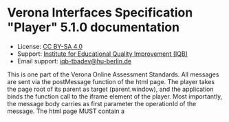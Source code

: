 # Verona Interfaces Specification "Player" 5.1.0 documentation

* License: [CC BY-SA 4.0](https://creativecommons.org/licenses/by-sa/4.0/)
* Support: [Institute for Educational Quality Improvement (IQB)](https://www.iqb.hu-berlin.de)
* Email support: [iqb-tbadev@hu-berlin.de](mailto:iqb-tbadev@hu-berlin.de)

This is one part of the Verona Online Assessment Standards. All messages are sent via the postMessage function of the html page. The player takes the page root of its parent as target (parent.window), and the application binds the function call to the iframe element of the player.
Most importantly, the message body carries as first parameter the operationId of the message.
The html page MUST contain a <script>-tag with metadata. The syntax and structure of this data are described [here](https://github.com/verona-interfaces/metadata/#readme).

## Table of Contents

* [Operations](#operations)
  * [SUB vopReadyNotification](#sub-vopreadynotification-operation)
  * [PUB vopStartCommand](#pub-vopstartcommand-operation)
  * [SUB vopStateChangedNotification](#sub-vopstatechangednotification-operation)
  * [PUB vopPageNavigationCommand](#pub-voppagenavigationcommand-operation)
  * [SUB vopUnitNavigationRequestedNotification](#sub-vopunitnavigationrequestednotification-operation)
  * [PUB vopNavigationDeniedNotification](#pub-vopnavigationdeniednotification-operation)
  * [SUB vopWindowFocusChangedNotification](#sub-vopwindowfocuschangednotification-operation)

## Operations

### SUB `vopReadyNotification` Operation

*Ready Notification*

The player announces that it's code is loaded and initialized so the communication can start.

#### Message `vopReadyNotificationMessage`

* Message ID: `vopReadyNotificationMessage`
* Content type: [application/json](https://www.iana.org/assignments/media-types/application/json)

##### Payload

| Name | Type | Description | Value | Constraints | Notes |
|---|---|---|---|---|---|
| (root) | object | - | - | - | **additional properties are allowed** |
| metadata | string | Via this property, the player sends the stringified metadata object defined as json-ld in the header of the html file. See [here](https://github.com/verona-interfaces/metadata/#readme) for more information. | - | - | **required** |

> Examples of payload _(generated)_

```json
{
  "metadata": "string"
}
```



### PUB `vopStartCommand` Operation

*Start Command*

The application sends parameters for running the unit and commands the start of user interaction.

#### Message `vopStartCommandMessage`

* Message ID: `vopStartCommandMessage`
* Content type: [application/json](https://www.iana.org/assignments/media-types/application/json)

##### Payload

| Name | Type | Description | Value | Constraints | Notes |
|---|---|---|---|---|---|
| (root) | object | - | - | - | **additional properties are allowed** |
| sessionId | string | The session id flags all communication. If a message has no or empty session id, it's not processed. The session id is unique and was generated by the application. Any simple algorithm would work. The session id helps to link the correct unit with the data of the message. Using the id of the player hosting html element is less reliable, because the element could be reused with another unit. | - | - | **required** |
| unitDefinition | string | The definition of the unit (if given) lets the player adapt. An audio player gets it's audio sequence, a choice player gets it's options... | - | format (`byte`) | - |
| unitDefinitionType | string | This lets the player the unit definition format know. This might avoid UI mess after getting old definitions. | - | - | - |
| unitState | object | - | - | - | **additional properties are allowed** |
| unitState.dataParts | object | This data is used by the player to restore the former response state and by data processing systems to analyse the responses. The host must buffer all data parts, because the player might send only changed data parts, not always the whole package. The host stores all parts but only the last given version (respect timeStamp!). Every data part is identified by a unique key, the data is stored as serialized object (string). | - | - | - |
| unitState.dataParts (additional properties) | string | - | - | format (`byte`) | - |
| unitState.presentationProgress | string | This reports the progress of presentation of unit content. The host can enable or disable the navigation to the next unit depending on that value. For example, all audio elements are required to be played or all pages must be presented to the page bottom. This way, giving no response to an item is always intended. | allowed (`"none"`, `"some"`, `"complete"`) | - | - |
| unitState.responseProgress | string | This reports the progress of responding. The host can enable or disable the navigation to the next unit depending on that value. The value 'complete' announces not only that all required responses are given but that these responses are valid too. The value 'complete' can be sent even not all responses are given - the host is interested only in REQUIRED responses. So make sure to mark all response elements correctly corresponding to this behaviour. | allowed (`"none"`, `"some"`, `"complete"`) | - | - |
| unitState.unitStateDataType | string | This string specifies the format of the data stored in dataParts (value). Every transformation or analysis of stored unit data requires knowledge about the format. When the host sends data to the player to restore the former unit state, the player should check the given data type to avoid data mess after getting an old data type. | - | - | - |
| playerConfig | object | - | - | - | **additional properties are allowed** |
| playerConfig.unitNumber | integer | The player might show the numbering of the current unit to ease the navigation. | - | >= 1 | - |
| playerConfig.unitTitle | string | The player might show the title of the current unit. Unless the unit definition could consist of a title, the host might decide to change the title. For example, this is necessary if one unit appears more then once in a booklet. | - | <= 50 characters | - |
| playerConfig.unitId | string | The player might include the internal unit id in state variables or logs. | - | <= 20 characters | - |
| playerConfig.logPolicy | string | The host expects the player to send no logs, only important logs, all possible logs or even logs for debugging purposes. This is a guideline. The player can decide what exactly the logging consists of. | allowed (`"disabled"`, `"lean"`, `"rich"`, `"debug"`) | - | - |
| playerConfig.pagingMode | string | If the player makes it optional, then the page presentation can be changed by the host. The pages are presented separately, concatenated to one big page or concatenated in snap mode (scrolling vertically, but only one page is visible at a time). | allowed (`"separate"`, `"concat-scroll"`, `"concat-scroll-snap"`) | - | - |
| playerConfig.printMode | string | If this mode is 'on', the host presents the unit as preview for printing. Depending on the unit, the player modifies the presentation by (1) assignment of print styles, (2) ALL unit parts are displayed regardless of conditions, (3) all pages are displayed among each other, (4) the height of the given space is ignored (no vertical scrollbars by player). If the mode is set to 'on-with-ids', the player adds control labels to show the IDs. | allowed (`"off"`, `"on"`, `"on-with-ids"`) | - | - |
| playerConfig.enabledNavigationTargets | array<string> | This lets the player know, what navigation target is enabled to natigate to. The player might then alter the presentation of responding buttons. | - | - | - |
| playerConfig.enabledNavigationTargets (single item) | string | This enumeration lists all possible targets the player could send a navigation request for, relative to the position of the current unit. This could be the next and previous unit, last and first unit of the current range of units (booklet, testlet) or the end of the test. The ending is seen as kind of termination of test, e. g. the announcement of the testee, that all responses are given. What exactly the host will navigate to depends of the nature of the test or the use case and might depend on configuration parameters of the specific booklet as well. | allowed (`"next"`, `"previous"`, `"first"`, `"last"`, `"end"`) | - | - |
| playerConfig.startPage | string | This requests the player to navigate to a certain page after loading. The host might know this page id from former usages of the unit. | - | - | - |
| playerConfig.directDownloadUrl | string | After starting the player and loading the unit definition and former responses, it might be necessary to load additional code or data from the server. This data is identified by an resource ID (usually a file name). The player can download this resource by itself without further interaction with the host frontend. The property directDownloadUrl provides the url for download. The player extends this url by an url separator "/" and the resource ID (uri-encoded if needed). | - | - | - |

> Examples of payload _(generated)_

```json
{
  "sessionId": "idk8ur5jf9ru5jk",
  "unitDefinition": "iqb-scripted::1.4.0 title::Testscript Title2??Hilfetext2 multiple-choice::mc_var1::1::Multiple Choice Feld: ::Choice1##Choice2##Choice3??Hilfetext1 drop-down::dd_var1::1::Dropdown Feld: ::Choice1##Choice2##Choice3??Hilfetext1 checkbox::check_var1::0::Ja klick mal! if-start::dd_var1::1 input-text::jajaj::sap osjxapsoxa if-else input-text::jajaj22::sap osjxapsoxa UUUU text::NOT Choice1 if-end",
  "unitDefinitionType": "iqb-scripted@1.4.0",
  "unitState": {
    "dataParts": {
      "page1": "{\"a\": 1, \"b\": 233}",
      "page2": "{\"c\": \"sehr gut!\", \"d\": true}"
    },
    "presentationProgress": "none",
    "responseProgress": "some",
    "unitStateDataType": "iqb-standard@2.1.2"
  },
  "playerConfig": {
    "unitNumber": "14",
    "unitTitle": "Ein wunderbarer Ausflug",
    "unitId": "M24093EX",
    "logPolicy": "lean",
    "pagingMode": "concat-scroll",
    "printMode": "off",
    "enabledNavigationTargets": [
      "next"
    ],
    "startPage": "page5",
    "directDownloadUrl": "https://www.iqb-testcenter.de/download/iskeid-34e845-didmmemdkek"
  }
}
```



### SUB `vopStateChangedNotification` Operation

*State Changed Notification*

The state of the unit and/or of the player has changed. Some logs entries might be sent.

#### Message `vopStateChangedNotificationMessage`

* Message ID: `vopStateChangedNotificationMessage`
* Content type: [application/json](https://www.iana.org/assignments/media-types/application/json)

##### Payload

| Name | Type | Description | Value | Constraints | Notes |
|---|---|---|---|---|---|
| (root) | object | - | - | - | **additional properties are allowed** |
| sessionId | string | The session id flags all communication. If a message has no or empty session id, it's not processed. The session id is unique and was generated by the application. Any simple algorithm would work. The session id helps to link the correct unit with the data of the message. Using the id of the player hosting html element is less reliable, because the element could be reused with another unit. | - | - | **required** |
| timeStamp | string | Ensures, that later arriving states are ignored. | - | format (`date-time`) | **required** |
| unitState | object | - | - | - | **additional properties are allowed** |
| unitState.dataParts | object | This data is used by the player to restore the former response state and by data processing systems to analyse the responses. The host must buffer all data parts, because the player might send only changed data parts, not always the whole package. The host stores all parts but only the last given version (respect timeStamp!). Every data part is identified by a unique key, the data is stored as serialized object (string). | - | - | - |
| unitState.dataParts (additional properties) | string | - | - | format (`byte`) | - |
| unitState.presentationProgress | string | This reports the progress of presentation of unit content. The host can enable or disable the navigation to the next unit depending on that value. For example, all audio elements are required to be played or all pages must be presented to the page bottom. This way, giving no response to an item is always intended. | allowed (`"none"`, `"some"`, `"complete"`) | - | - |
| unitState.responseProgress | string | This reports the progress of responding. The host can enable or disable the navigation to the next unit depending on that value. The value 'complete' announces not only that all required responses are given but that these responses are valid too. The value 'complete' can be sent even not all responses are given - the host is interested only in REQUIRED responses. So make sure to mark all response elements correctly corresponding to this behaviour. | allowed (`"none"`, `"some"`, `"complete"`) | - | - |
| unitState.unitStateDataType | string | This string specifies the format of the data stored in dataParts (value). Every transformation or analysis of stored unit data requires knowledge about the format. When the host sends data to the player to restore the former unit state, the player should check the given data type to avoid data mess after getting an old data type. | - | - | - |
| playerState | object | - | - | - | **additional properties are allowed** |
| playerState.validPages | object | This data is structured as "page key" => "page label", so we have (1) keys for navigation commands or state notifications and (2) strings as labels of navigation buttons if needed. | - | - | - |
| playerState.validPages (additional properties) | string | - | - | - | - |
| playerState.currentPage | string | Key of the page currently presented. This key is taken from the list of valid pages. If the paging mode is 'concat-scroll', the first page with parts in view port is taken as current page. | - | - | - |
| log | array<object> | Log entries (lean version) add some information to the response in order to understand the response process better or (rich version) let the analyst replay every change of the state. | - | - | - |
| log.timeStamp | string | - | - | format (`date-time`) | **required** |
| log.key | string | This key might help to classify the events afterwards. | - | - | **required** |
| log.content | string | Some information to specify the event. | - | format (`byte`) | - |

> Examples of payload _(generated)_

```json
{
  "sessionId": "idk8ur5jf9ru5jk",
  "timeStamp": "2021-11-15T10:22:25Z",
  "unitState": {
    "dataParts": {
      "page1": "{\"a\": 1, \"b\": 233}",
      "page2": "{\"c\": \"sehr gut!\", \"d\": true}"
    },
    "presentationProgress": "none",
    "responseProgress": "some",
    "unitStateDataType": "iqb-standard@2.1.2"
  },
  "playerState": {
    "validPages": {
      "page1": "Seite 1",
      "page2": "Seite 2"
    },
    "currentPage": "page4"
  },
  "log": [
    {
      "timeStamp": "2021-11-15T10:22:25Z",
      "key": "UNIT_NAVIGATION_FAILED",
      "content": "{\"unitId\": \"M24093EX\", \"reason\": \"responsesIncomplete\"}"
    }
  ]
}
```



### PUB `vopPageNavigationCommand` Operation

*Page Navigation Command*

The application wants the player to navigate to a specific page.

#### Message `vopPageNavigationCommandMessage`

* Message ID: `vopPageNavigationCommandMessage`
* Content type: [application/json](https://www.iana.org/assignments/media-types/application/json)

##### Payload

| Name | Type | Description | Value | Constraints | Notes |
|---|---|---|---|---|---|
| (root) | object | - | - | - | **additional properties are allowed** |
| sessionId | string | The session id flags all communication. If a message has no or empty session id, it's not processed. The session id is unique and was generated by the application. Any simple algorithm would work. The session id helps to link the correct unit with the data of the message. Using the id of the player hosting html element is less reliable, because the element could be reused with another unit. | - | - | **required** |
| target | string | Id of the page matching one of the validPages given to the application by the playerState data of the StateChangedNotification. | - | - | **required** |

> Examples of payload _(generated)_

```json
{
  "sessionId": "idk8ur5jf9ru5jk",
  "target": "page4"
}
```



### SUB `vopUnitNavigationRequestedNotification` Operation

*Unit Navigation Requested Notification*

The user has triggered a navigation request.

#### Message `vopUnitNavigationRequestedNotificationMessage`

* Message ID: `vopUnitNavigationRequestedNotificationMessage`
* Content type: [application/json](https://www.iana.org/assignments/media-types/application/json)

##### Payload

| Name | Type | Description | Value | Constraints | Notes |
|---|---|---|---|---|---|
| (root) | object | - | - | - | **additional properties are allowed** |
| sessionId | string | The session id flags all communication. If a message has no or empty session id, it's not processed. The session id is unique and was generated by the application. Any simple algorithm would work. The session id helps to link the correct unit with the data of the message. Using the id of the player hosting html element is less reliable, because the element could be reused with another unit. | - | - | **required** |
| target | string | This enumeration lists all possible targets the player could send a navigation request for, relative to the position of the current unit. This could be the next and previous unit, last and first unit of the current range of units (booklet, testlet) or the end of the test. The ending is seen as kind of termination of test, e. g. the announcement of the testee, that all responses are given. What exactly the host will navigate to depends of the nature of the test or the use case and might depend on configuration parameters of the specific booklet as well. | allowed (`"next"`, `"previous"`, `"first"`, `"last"`, `"end"`) | - | **required** |

> Examples of payload _(generated)_

```json
{
  "sessionId": "idk8ur5jf9ru5jk",
  "target": "next"
}
```



### PUB `vopNavigationDeniedNotification` Operation

*Navigation Denied Notification*

The host lets the player know that a navigation request was denied due to player state.

#### Message `vopNavigationDeniedNotificationMessage`

* Message ID: `vopNavigationDeniedNotificationMessage`
* Content type: [application/json](https://www.iana.org/assignments/media-types/application/json)

##### Payload

| Name | Type | Description | Value | Constraints | Notes |
|---|---|---|---|---|---|
| (root) | object | - | - | - | **additional properties are allowed** |
| sessionId | string | The session id flags all communication. If a message has no or empty session id, it's not processed. The session id is unique and was generated by the application. Any simple algorithm would work. The session id helps to link the correct unit with the data of the message. Using the id of the player hosting html element is less reliable, because the element could be reused with another unit. | - | - | **required** |
| reason | array<string> | This optional parameter explains the reason for the failed attempt to navigate. The player can visualise the problem to the testee. For example, all required but empty input elements get a red border or the message 'please scroll down' is presented. | - | - | - |
| reason (single item) | string | - | allowed (`"presentationIncomplete"`, `"responsesIncomplete"`) | - | - |

> Examples of payload _(generated)_

```json
{
  "sessionId": "idk8ur5jf9ru5jk",
  "reason": [
    "presentationIncomplete"
  ]
}
```



### SUB `vopWindowFocusChangedNotification` Operation

*Window Focus Changed Notification*

In some use cases like exam mode the host must know whether the host or the player has the window's focus. If none of these windows have the focus (i. e. the testee has left the test), some logging or warning could be necessary. The player should listen to the window events 'blur' and 'focus'.

#### Message `vopWindowFocusChangedNotificationMessage`

* Message ID: `vopWindowFocusChangedNotificationMessage`
* Content type: [application/json](https://www.iana.org/assignments/media-types/application/json)

##### Payload

| Name | Type | Description | Value | Constraints | Notes |
|---|---|---|---|---|---|
| (root) | object | - | - | - | **additional properties are allowed** |
| timeStamp | string | Ensures, that later arriving states are ignored. | - | format (`date-time`) | **required** |
| hasFocus | boolean | true if the player got the focus, false if it lost the focus. | - | - | **required** |

> Examples of payload _(generated)_

```json
{
  "timeStamp": "2021-11-15T10:22:25Z",
  "hasFocus": true
}
```



